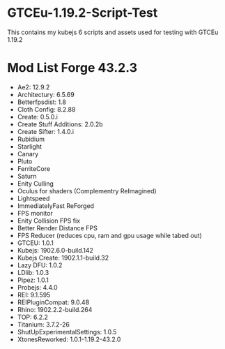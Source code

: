 # GTCEu-1.19.2-Script-Test
This contains my kubejs 6 scripts and assets used for testing with GTCEu 1.19.2

# Mod List Forge 43.2.3
- Ae2: 12.9.2
- Architectury: 6.5.69
- Betterfpsdist: 1.8
- Cloth Config: 8.2.88
- Create: 0.5.0.i
- Create Stuff Additions: 2.0.2b
- Create Sifter: 1.4.0.i
- Rubidium
- Starlight
- Canary
- Pluto
- FerriteCore
- Saturn
- Enity Culling
- Oculus for shaders (Complementry ReImagined)
- Lightspeed
- ImmediatelyFast ReForged
- FPS monitor
- Enity Collision FPS fix
- Better Render Distance FPS
- FPS Reducer (reduces cpu, ram and gpu usage while tabed out)
- GTCEU: 1.0.1
- Kubejs: 1902.6.0-build.142
- Kubejs Create: 1902.1.1-build.32
- Lazy DFU: 1.0.2
- LDlib: 1.0.3
- Pipez: 1.0.1
- Probejs: 4.4.0
- REI: 9.1.595
- REIPluginCompat: 9.0.48
- Rhino: 1902.2.2-build.264
- TOP: 6.2.2
- Titanium: 3.7.2-26
- ShutUpExperimentalSettings: 1.0.5
- XtonesReworked: 1.0.1-1.19.2-43.2.0
